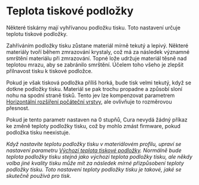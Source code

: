 Teplota tiskové podložky
====
Některé tiskárny mají vyhřívanou podložku tisku. Toto nastavení určuje teplotu tiskové podložky.

Zahříváním podložky tisku zůstane materiál mírně tekutý a lepivý. Některé materiály tvoří během zmrazování krystaly, což má za následek významné smrštění materiálu při zmrazování. Topné lože udržuje materiál těsně nad teplotou mrazu, aby se zabránilo smrštění. Účelem toho všeho je zlepšit přilnavost tisku k tiskové podložce.

Pokud je však tisková podložka příliš horká, bude tisk velmi tekutý, když se dotkne podložky tisku. Materiál se pak trochu propadne a způsobí sloní nohu na spodní straně tisků. Tento jev lze kompenzovat parametrem [Horizontální rozšíření počáteční vrstvy](../shell/xy_offset_layer_0.md), ale ovlivňuje to rozměrovou přesnost.

Pokud je tento parametr nastaven na 0 stupňů, Cura nevydá žádný příkaz ke změně teploty podložky tisku, což by mohlo zmást firmware, pokud podložka tisku neexistuje.

*Když nastavíte teplotu podložky tisku v materiálovém profilu, upraví se nastavení parametru [Výchozí teplota tiskové podložky](default_material_bed_temperature.md). Normálně bude teplota podložky tisku stejná jako výchozí teplota podložky tisku, ale někdy volba jiné kvality tisku může mít za následek mírné přizpůsobení teploty podložky tisku. Toto nastavení teploty podložky tisku je takové, jaké se skutečně používá pro tisk.*
